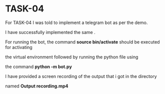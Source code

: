 # TASK-04

For TASK-04 I was told to implement a telegram bot as per the demo. 

I have successfully implemented the same .

For running the bot, the command **source bin/activate** should be executed for activating

the virtual environment followed by running the python file using 

the command **python -m bot.py**

I have provided a screen recording of the output that i got in the directory

named **Output recording.mp4**
